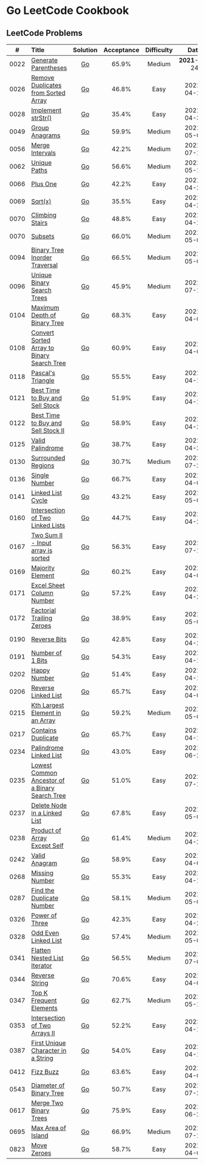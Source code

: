 # Go LeetCode Cookbook

## LeetCode Problems

|  #   | Title                                                                                                                           |                                                           Solution                                                            | Acceptance | Difficulty |      Date      | Frequency |
| :--: | :------------------------------------------------------------------------------------------------------------------------------ | :---------------------------------------------------------------------------------------------------------------------------: | :--------: | :--------: | :------------: | :-------: |
| 0022 | [Generate Parentheses](https://leetcode.com/problems/generate-parentheses)                                                      |              [Go](https://github.com/pfowenli/go-leetcode-cookbook/tree/main/leetcode/0022.generate-parentheses)              |   65.9%    |   Medium   | **2021**-04-24 |           |
| 0026 | [Remove Duplicates from Sorted Array](https://leetcode.com/problems/remove-duplicates-from-sorted-array)                        |      [Go](https://github.com/pfowenli/go-leetcode-cookbook/tree/main/leetcode/0026.remove-duplicates-from-sorted-array)       |   46.8%    |    Easy    |   2021-04-19   |           |
| 0028 | [Implement strStr()](https://leetcode.com/problems/implement-strstr)                                                            |                [Go](https://github.com/pfowenli/go-leetcode-cookbook/tree/main/leetcode/0028.implement-strstr)                |   35.4%    |    Easy    |   2021-04-30   |           |
| 0049 | [Group Anagrams](https://leetcode.com/problems/group-anagrams)                                                                  |                 [Go](https://github.com/pfowenli/go-leetcode-cookbook/tree/main/leetcode/0049.group-anagrams)                 |   59.9%    |   Medium   |   2021-05-02   |           |
| 0056 | [Merge Intervals](https://leetcode.com/problems/merge-intervals)                                                                |                [Go](https://github.com/pfowenli/go-leetcode-cookbook/tree/main/leetcode/0056.merge-intervals)                 |   42.2%    |   Medium   |   2021-07-18   |           |
| 0062 | [Unique Paths](https://leetcode.com/problems/unique-paths)                                                                      |                  [Go](https://github.com/pfowenli/go-leetcode-cookbook/tree/main/leetcode/0062.unique-paths)                  |   56.6%    |   Medium   |   2021-05-11   |           |
| 0066 | [Plus One](https://leetcode.com/problems/plus-one)                                                                              |                    [Go](https://github.com/pfowenli/go-leetcode-cookbook/tree/main/leetcode/0066.plus-one)                    |   42.2%    |    Easy    |   2021-04-21   |           |
| 0069 | [Sqrt(x)](https://leetcode.com/problems/sqrtx)                                                                                  |                     [Go](https://github.com/pfowenli/go-leetcode-cookbook/tree/main/leetcode/0069.sqrtx)                      |   35.5%    |    Easy    |   2021-04-28   |           |
| 0070 | [Climbing Stairs](https://leetcode.com/problems/climbing-stairs)                                                                |                [Go](https://github.com/pfowenli/go-leetcode-cookbook/tree/main/leetcode/0070.climbing-stairs)                 |   48.8%    |    Easy    |   2021-04-18   |           |
| 0070 | [Subsets](https://leetcode.com/problems/subsets)                                                                                |                    [Go](https://github.com/pfowenli/go-leetcode-cookbook/tree/main/leetcode/0078.subsets)                     |   66.0%    |   Medium   |   2021-05-06   |           |
| 0094 | [Binary Tree Inorder Traversal](https://leetcode.com/problems/binary-tree-inorder-traversal)                                    |         [Go](https://github.com/pfowenli/go-leetcode-cookbook/tree/main/leetcode/0094.binary-tree-inorder-traversal)          |   66.5%    |   Medium   |   2021-05-01   |           |
| 0096 | [Unique Binary Search Trees](https://leetcode.com/problems/unique-binary-search-trees)                                          |           [Go](https://github.com/pfowenli/go-leetcode-cookbook/tree/main/leetcode/0096.unique-binary-search-trees)           |   45.9%    |   Medium   |   2021-07-10   |           |
| 0104 | [Maximum Depth of Binary Tree](https://leetcode.com/problems/maximum-depth-of-binary-tree)                                      |          [Go](https://github.com/pfowenli/go-leetcode-cookbook/tree/main/leetcode/0104.maximum-depth-of-binary-tree)          |   68.3%    |    Easy    |   2021-04-02   |           |
| 0108 | [Convert Sorted Array to Binary Search Tree](https://leetcode.com/problems/convert-sorted-array-to-binary-search-tree)          |      [Go](https://github.com/pfowenli/go-leetcode-cookbook/tree/main/leetcode/0108.convert-sorted-array-to-binary-tree)       |   60.9%    |    Easy    |   2021-04-06   |           |
| 0118 | [Pascal's Triangle](https://leetcode.com/problems/pascals-triangle)                                                             |                [Go](https://github.com/pfowenli/go-leetcode-cookbook/tree/main/leetcode/0118.pascals-triangle)                |   55.5%    |    Easy    |   2021-04-11   |           |
| 0121 | [Best Time to Buy and Sell Stock](https://leetcode.com/problems/best-time-to-buy-and-sell-stock)                                |        [Go](https://github.com/pfowenli/go-leetcode-cookbook/tree/main/leetcode/0121.best-time-to-buy-and-sell-stock)         |   51.9%    |    Easy    |   2021-04-16   |           |
| 0122 | [Best Time to Buy and Sell Stock II](https://leetcode.com/problems/best-time-to-buy-and-sell-stock-ii)                          |       [Go](https://github.com/pfowenli/go-leetcode-cookbook/tree/main/leetcode/0122.best-time-to-buy-and-sell-stock-ii)       |   58.9%    |    Easy    |   2021-04-25   |           |
| 0125 | [Valid Palindrome](https://leetcode.com/problems/valid-padlindrome)                                                             |               [Go](https://github.com/pfowenli/go-leetcode-cookbook/tree/main/leetcode/0125.valid-padlindrome)                |   38.7%    |    Easy    |   2021-04-29   |           |
| 0130 | [Surrounded Regions](https://leetcode.com/problems/surrounded-regions)                                                          |               [Go](https://github.com/pfowenli/go-leetcode-cookbook/tree/main/leetcode/0130.surrounded-regions)               |   30.7%    |   Medium   |   2021-07-22   |           |
| 0136 | [Single Number](https://leetcode.com/problems/single-number)                                                                    |                 [Go](https://github.com/pfowenli/go-leetcode-cookbook/tree/main/leetcode/0136.single-number)                  |   66.7%    |    Easy    |   2021-04-03   |           |
| 0141 | [Linked List Cycle](https://leetcode.com/problems/linked-list-cycle)                                                            |               [Go](https://github.com/pfowenli/go-leetcode-cookbook/tree/main/leetcode/0141.linked-list-cycle)                |   43.2%    |    Easy    |   2021-05-04   |           |
| 0160 | [Intersection of Two Linked Lists](https://leetcode.com/problems/intersection-of-two-linked-lists)                              |        [Go](https://github.com/pfowenli/go-leetcode-cookbook/tree/main/leetcode/0160.intersection-of-two-linked-lists)        |   44.7%    |    Easy    |   2021-04-26   |           |
| 0167 | [Two Sum II - Input array is sorted](https://leetcode.com/problems/two-sum-ii-input-array-is-sorted/)                           |        [Go](https://github.com/pfowenli/go-leetcode-cookbook/tree/main/leetcode/0167.two-sum-ii-input-array-is-sorted)        |   56.3%    |    Easy    |   2021-07-18   |           |
| 0169 | [Majority Element](https://leetcode.com/problems/majority-element)                                                              |                [Go](https://github.com/pfowenli/go-leetcode-cookbook/tree/main/leetcode/0169.majority-element)                |   60.2%    |    Easy    |   2021-04-07   |           |
| 0171 | [Excel Sheet Column Number](https://leetcode.com/problems/excel-sheet-column-number)                                            |           [Go](https://github.com/pfowenli/go-leetcode-cookbook/tree/main/leetcode/0171.excel-sheet-column-number)            |   57.2%    |    Easy    |   2021-04-23   |           |
| 0172 | [Factorial Trailing Zeroes](https://leetcode.com/problems/factorial-trailing-zeroes)                                            |           [Go](https://github.com/pfowenli/go-leetcode-cookbook/tree/main/leetcode/0172.factorial-trailing-zeroes)            |   38.9%    |    Easy    |   2021-05-05   |           |
| 0190 | [Reverse Bits](https://leetcode.com/problems/reverse-bits)                                                                      |                  [Go](https://github.com/pfowenli/go-leetcode-cookbook/tree/main/leetcode/0190.reverse-bits)                  |   42.8%    |    Easy    |   2021-04-20   |           |
| 0191 | [Number of 1 Bits](https://leetcode.com/problems/number-of-1-bits)                                                              |                [Go](https://github.com/pfowenli/go-leetcode-cookbook/tree/main/leetcode/0191.number-of-1-bits)                |   54.3%    |    Easy    |   2021-04-13   |           |
| 0202 | [Happy Number](https://leetcode.com/problems/happy-number)                                                                      |                  [Go](https://github.com/pfowenli/go-leetcode-cookbook/tree/main/leetcode/0202.happy-number)                  |   51.4%    |    Easy    |   2021-04-17   |           |
| 0206 | [Reverse Linked List](https://leetcode.com/problems/reverse-linked-list)                                                        |              [Go](https://github.com/pfowenli/go-leetcode-cookbook/tree/main/leetcode/0206.reverse-linked-list)               |   65.7%    |    Easy    |   2021-04-04   |           |
| 0215 | [Kth Largest Element in an Array](https://leetcode.com/problems/kth-largest-element-in-an-array)                                |        [Go](https://github.com/pfowenli/go-leetcode-cookbook/tree/main/leetcode/0215.kth-largest-element-in-an-array)         |   59.2%    |   Medium   |   2021-05-08   |           |
| 0217 | [Contains Duplicate](https://leetcode.com/problems/contains-duplicate)                                                          |              [Go](https://github.com/pfowenli/go-leetcode-cookbook/tree/main/leetcode/0217.contains-duplicates)               |   65.7%    |    Easy    |   2021-04-10   |           |
| 0234 | [Palindrome Linked List](https://leetcode.com/problems/palindrome-linked-list)                                                  |             [Go](https://github.com/pfowenli/go-leetcode-cookbook/tree/main/leetcode/0234.palindrome-linked-list)             |   43.0%    |    Easy    |   2021-06-24   |           |
| 0235 | [Lowest Common Ancestor of a Binary Search Tree](https://leetcode.com/problems/lowest-common-ancestor-of-a-binary-search-tree/) | [Go](https://github.com/pfowenli/go-leetcode-cookbook/tree/main/leetcode/0235.lowest-common-ancestor-of-a-binary-search-tree) |   51.0%    |    Easy    |   2021-07-11   |           |
| 0237 | [Delete Node in a Linked List](https://leetcode.com/problems/delete-node-in-a-linked-list)                                      |          [Go](https://github.com/pfowenli/go-leetcode-cookbook/tree/main/leetcode/0237.delete-node-in-a-linked-list)          |   67.8%    |    Easy    |   2021-05-07   |           |
| 0238 | [Product of Array Except Self](https://leetcode.com/problems/product-of-array-except-self)                                      |          [Go](https://github.com/pfowenli/go-leetcode-cookbook/tree/main/leetcode/0238.product-of-array-except-self)          |   61.4%    |   Medium   |   2021-04-22   |           |
| 0242 | [Valid Anagram](https://leetcode.com/problems/valid-anagram)                                                                    |                 [Go](https://github.com/pfowenli/go-leetcode-cookbook/tree/main/leetcode/0242.valid-anagram)                  |   58.9%    |    Easy    |   2021-04-08   |           |
| 0268 | [Missing Number](https://leetcode.com/problems/missing-number)                                                                  |                 [Go](https://github.com/pfowenli/go-leetcode-cookbook/tree/main/leetcode/0268.missing-number)                 |   55.3%    |    Easy    |   2021-04-12   |           |
| 0287 | [Find the Duplicate Number](https://leetcode.com/problems/find-the-duplicate-number)                                            |           [Go](https://github.com/pfowenli/go-leetcode-cookbook/tree/main/leetcode/0287.find-the-duplicate-number)            |   58.1%    |   Medium   |   2021-05-03   |           |
| 0326 | [Power of Three](https://leetcode.com/problems/power-of-three)                                                                  |                 [Go](https://github.com/pfowenli/go-leetcode-cookbook/tree/main/leetcode/0326.power-of-three)                 |   42.3%    |    Easy    |   2021-04-27   |           |
| 0328 | [Odd Even Linked List](https://leetcode.com/problems/odd-even-linked-list)                                                      |              [Go](https://github.com/pfowenli/go-leetcode-cookbook/tree/main/leetcode/0328.odd-even-linked-list)              |   57.4%    |   Medium   |   2021-05-09   |           |
| 0341 | [Flatten Nested List Iterator](https://leetcode.com/problems/flatten-nested-list-iterator)                                      |          [Go](https://github.com/pfowenli/go-leetcode-cookbook/tree/main/leetcode/0341.flatten-nested-list-iterator)          |   56.5%    |   Medium   |   2021-07-04   |           |
| 0344 | [Reverse String](https://leetcode.com/problems/reverse-string)                                                                  |                 [Go](https://github.com/pfowenli/go-leetcode-cookbook/tree/main/leetcode/0344.reverse-string)                 |   70.6%    |    Easy    |   2021-04-01   |           |
| 0347 | [Top K Frequent Elements](https://leetcode.com/problems/top-k-frequent-elements)                                                |            [Go](https://github.com/pfowenli/go-leetcode-cookbook/tree/main/leetcode/0347.top-k-frequent-elements)             |   62.7%    |   Medium   |   2021-05-10   |           |
| 0353 | [Intersection of Two Arrays II](https://leetcode.com/problems/intersection-of-two-arrays-ii)                                    |         [Go](https://github.com/pfowenli/go-leetcode-cookbook/tree/main/leetcode/0350.intersection-of-two-arrays-ii)          |   52.2%    |    Easy    |   2021-04-15   |           |
| 0387 | [First Unique Character in a String](https://leetcode.com/problems/first-unique-character-in-a-string)                          |       [Go](https://github.com/pfowenli/go-leetcode-cookbook/tree/main/leetcode/0387.first-unique-character-in-a-string)       |   54.0%    |    Easy    |   2021-04-14   |           |
| 0412 | [Fizz Buzz](https://leetcode.com/problems/fizz-buzz)                                                                            |                   [Go](https://github.com/pfowenli/go-leetcode-cookbook/tree/main/leetcode/0412.fizz-buzz)                    |   63.6%    |    Easy    |   2021-04-05   |           |
| 0543 | [Diameter of Binary Tree](https://leetcode.com/problems/diameter-of-binary-tree)                                                |            [Go](https://github.com/pfowenli/go-leetcode-cookbook/tree/main/leetcode/0543.diameter-of-binary-tree)             |   50.7%    |    Easy    |   2021-07-20   |           |
| 0617 | [Merge Two Binary Trees](https://leetcode.com/problems/merge-two-binary-trees)                                                  |             [Go](https://github.com/pfowenli/go-leetcode-cookbook/tree/main/leetcode/0617.merge-two-binary-trees)             |   75.9%    |    Easy    |   2021-06-22   |           |
| 0695 | [Max Area of Island](https://leetcode.com/problems/max-area-of-island/)                                                         |               [Go](https://github.com/pfowenli/go-leetcode-cookbook/tree/main/leetcode/0695.max-area-of-island)               |   66.9%    |   Medium   |   2021-07-19   |           |
| 0823 | [Move Zeroes](https://leetcode.com/problems/move-zeroes)                                                                        |                   [Go](https://github.com/pfowenli/go-leetcode-cookbook/tree/main/leetcode/0823.move-zeros)                   |   58.7%    |    Easy    |   2021-04-09   |           |
